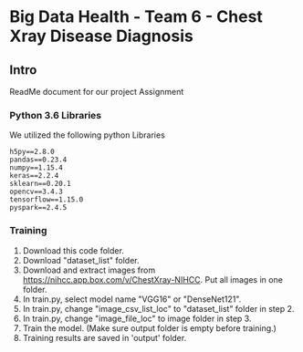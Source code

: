 # Big Data Health - Team 6 - Chest Xray Disease Diagnosis

## Intro

ReadMe document for our project Assignment

### Python 3.6 Libraries 

We utilized the following python Libraries

```
h5py==2.8.0
pandas==0.23.4
numpy==1.15.4
keras==2.2.4
sklearn==0.20.1
opencv==3.4.3
tensorflow==1.15.0
pyspark==2.4.5
```

### Training

1. Download this code folder.
2. Download  "dataset_list" folder.
3. Download and extract images from https://nihcc.app.box.com/v/ChestXray-NIHCC. Put all images in one folder.
4. In train.py, select model name "VGG16" or "DenseNet121". 
5. In train.py, change "image_csv_list_loc" to "dataset_list" folder in step 2. 
6. In train.py, change "image_file_loc" to image folder in step 3. 
7. Train the model. (Make sure output folder is empty before training.)
8. Training results are saved in 'output' folder.


